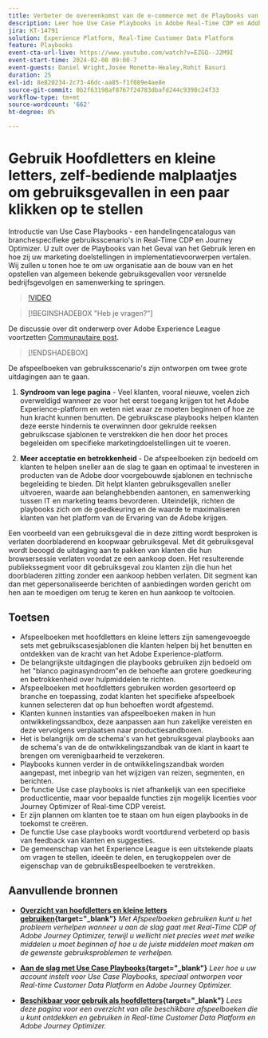 ```yaml
---
title: Verbeter de overeenkomst van de e-commerce met de Playbooks van het Geval van het Gebruik, zelf-servermalplaatjes om e-commerce gebruiksgevallen in een paar klikken op te stellen
description: Leer hoe Use Case Playbooks in Adobe Real-Time CDP en Adobe Journey Optimizer eenvoudig kan worden geïmplementeerd en hoe het ontgrendelen van potentieel de betrokkenheid van klanten bij e-commerce verbetert.
jira: KT-14791
solution: Experience Platform, Real-Time Customer Data Platform
feature: Playbooks
event-cta-url-live: https://www.youtube.com/watch?v=EZGQ--J2M9I
event-start-time: 2024-02-08 09:00-7
event-guests: Daniel Wright,Josée Monette-Healey,Rohit Basuri
duration: 25
exl-id: 8e820234-2c73-46dc-aa85-f1f089e4ae8e
source-git-commit: 0b2f63198af8767f24783dbafd244c9398c24f33
workflow-type: tm+mt
source-wordcount: '662'
ht-degree: 0%

---
```


# Gebruik Hoofdletters en kleine letters, zelf-bediende malplaatjes om gebruiksgevallen in een paar klikken op te stellen

Introductie van Use Case Playbooks - een handelingencatalogus van branchespecifieke gebruiksscenario&#39;s in Real-Time CDP en Journey Optimizer. U zult over de Playbooks van het Geval van het Gebruik leren en hoe zij uw marketing doelstellingen in implementatievoorwerpen vertalen. Wij zullen u tonen hoe te om uw organisatie aan de bouw van en het opstellen van algemeen bekende gebruiksgevallen voor versnelde bedrijfsgevolgen en samenwerking te springen.

>[!VIDEO](https://video.tv.adobe.com/v/3426930/?quality=12&learn=on)

>[!BEGINSHADEBOX &quot;Heb je vragen?&quot;]

De discussie over dit onderwerp over Adobe Experience League voortzetten [Communautaire post](https://experienceleaguecommunities.adobe.com/t5/adobe-experience-platform/experience-league-live-post-session-discussion-use-case/m-p/651643#M488).

>[!ENDSHADEBOX]

De afspeelboeken van gebruiksscenario&#39;s zijn ontworpen om twee grote uitdagingen aan te gaan.

1. **Syndroom van lege pagina** - Veel klanten, vooral nieuwe, voelen zich overweldigd wanneer ze voor het eerst toegang krijgen tot het Adobe Experience-platform en weten niet waar ze moeten beginnen of hoe ze hun kracht kunnen benutten. De gebruikscase playbooks helpen klanten deze eerste hindernis te overwinnen door gekrulde reeksen gebruikscase sjablonen te verstrekken die hen door het proces begeleiden om specifieke marketingdoelstellingen uit te voeren.

1. **Meer acceptatie en betrokkenheid** - De afspeelboeken zijn bedoeld om klanten te helpen sneller aan de slag te gaan en optimaal te investeren in producten van de Adobe door voorgebouwde sjablonen en technische begeleiding te bieden.  Dit helpt klanten gebruiksgevallen sneller uitvoeren, waarde aan belanghebbenden aantonen, en samenwerking tussen IT en marketing teams bevorderen.  Uiteindelijk, richten de playbooks zich om de goedkeuring en de waarde te maximaliseren klanten van het platform van de Ervaring van de Adobe krijgen.

Een voorbeeld van een gebruiksgeval die in deze zitting wordt besproken is verlaten doorbladerend en koopwaar gebruiksgeval. Met dit gebruiksgeval wordt beoogd de uitdaging aan te pakken van klanten die hun browsersessie verlaten voordat ze een aankoop doen. Het resulterende publiekssegment voor dit gebruiksgeval zou klanten zijn die hun het doorbladeren zitting zonder een aankoop hebben verlaten. Dit segment kan dan met gepersonaliseerde berichten of aanbiedingen worden gericht om hen aan te moedigen om terug te keren en hun aankoop te voltooien.

## Toetsen

* Afspeelboeken met hoofdletters en kleine letters zijn samengevoegde sets met gebruikscasesjablonen die klanten helpen bij het benutten en ontdekken van de kracht van het Adobe Experience-platform.
* De belangrijkste uitdagingen die playbooks gebruiken zijn bedoeld om het &quot;blanco paginasyndroom&quot;en de behoefte aan grotere goedkeuring en betrokkenheid over hulpmiddelen te richten.
* Afspeelboeken met hoofdletters gebruiken worden gesorteerd op branche en toepassing, zodat klanten het specifieke afspeelboek kunnen selecteren dat op hun behoeften wordt afgestemd.
* Klanten kunnen instanties van afspeelboeken maken in hun ontwikkelingssandbox, deze aanpassen aan hun zakelijke vereisten en deze vervolgens verplaatsen naar productiesandboxen.
* Het is belangrijk om de schema&#39;s van het gebruiksgeval playbooks aan de schema&#39;s van de de ontwikkelingszandbak van de klant in kaart te brengen om verenigbaarheid te verzekeren.
* Playbooks kunnen verder in de ontwikkelingszandbak worden aangepast, met inbegrip van het wijzigen van reizen, segmenten, en berichten.
* De functie Use case playbooks is niet afhankelijk van een specifieke productlicentie, maar voor bepaalde functies zijn mogelijk licenties voor Journey Optimizer of Real-time CDP vereist.
* Er zijn plannen om klanten toe te staan om hun eigen playbooks in de toekomst te creëren.
* De functie Use case playbooks wordt voortdurend verbeterd op basis van feedback van klanten en suggesties.
* De gemeenschap van het Experience League is een uitstekende plaats om vragen te stellen, ideeën te delen, en terugkoppelen over de eigenschap van de gebruiksBespeelboeken te verstrekken.

## Aanvullende bronnen

* **[Overzicht van hoofdletters en kleine letters gebruiken](https://experienceleague.adobe.com/docs/experience-platform/use-case-playbooks/playbooks/overview.html){target="_blank"}**
  *Met Afspeelboeken gebruiken kunt u het probleem verhelpen wanneer u aan de slag gaat met Real-Time CDP of Adobe Journey Optimizer, terwijl u wellicht niet precies weet met welke middelen u moet beginnen of hoe u de juiste middelen moet maken om de gewenste gebruiksproblemen te verhelpen.*

* **[Aan de slag met Use Case Playbooks](https://experienceleague.adobe.com/docs/experience-platform/use-case-playbooks/playbooks/get-started.html){target="_blank"}**
  *Leer hoe u uw account instelt voor Use Case Playbooks, speciaal ontworpen voor Real-time Customer Data Platform en Adobe Journey Optimizer.*

* **[Beschikbaar voor gebruik als hoofdletters](https://experienceleague.adobe.com/docs/experience-platform/use-case-playbooks/playbooks/playbooks-list.html){target="_blank"}**
  *Lees deze pagina voor een overzicht van alle beschikbare afspeelboeken die u kunt ontdekken en gebruiken in Real-time Customer Data Platform en Adobe Journey Optimizer.*
